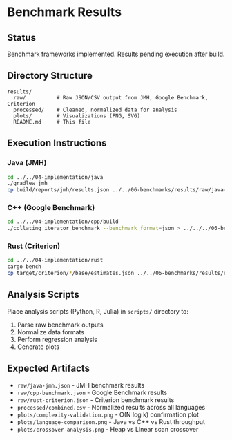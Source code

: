 # Benchmark Results

## Status

Benchmark frameworks implemented. Results pending execution after build.

## Directory Structure

```
results/
  raw/          # Raw JSON/CSV output from JMH, Google Benchmark, Criterion
  processed/    # Cleaned, normalized data for analysis
  plots/        # Visualizations (PNG, SVG)
  README.md     # This file
```

## Execution Instructions

### Java (JMH)
```bash
cd ../../04-implementation/java
./gradlew jmh
cp build/reports/jmh/results.json ../../06-benchmarks/results/raw/java-jmh.json
```

### C++ (Google Benchmark)
```bash
cd ../../04-implementation/cpp/build
./collating_iterator_benchmark --benchmark_format=json > ../../../06-benchmarks/results/raw/cpp-benchmark.json
```

### Rust (Criterion)
```bash
cd ../../04-implementation/rust
cargo bench
cp target/criterion/*/base/estimates.json ../../06-benchmarks/results/raw/rust-criterion.json
```

## Analysis Scripts

Place analysis scripts (Python, R, Julia) in `scripts/` directory to:
1. Parse raw benchmark outputs
2. Normalize data formats
3. Perform regression analysis
4. Generate plots

## Expected Artifacts

- `raw/java-jmh.json` - JMH benchmark results
- `raw/cpp-benchmark.json` - Google Benchmark results
- `raw/rust-criterion.json` - Criterion benchmark results
- `processed/combined.csv` - Normalized results across all languages
- `plots/complexity-validation.png` - O(N log k) confirmation plot
- `plots/language-comparison.png` - Java vs C++ vs Rust throughput
- `plots/crossover-analysis.png` - Heap vs Linear scan crossover
